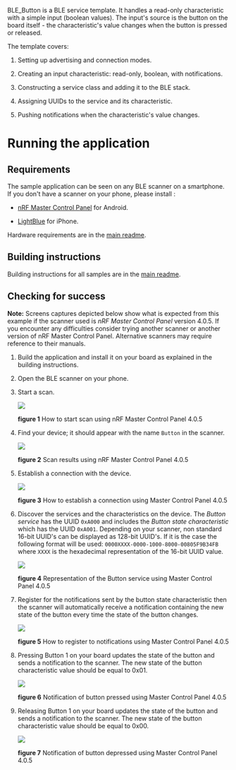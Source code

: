 BLE_Button is a BLE service template. It handles a read-only characteristic with a simple input (boolean values). The input's source is the button on the board itself - the characteristic's value changes when the button is pressed or released.

The template covers:

1. Setting up advertising and connection modes.

1. Creating an input characteristic: read-only, boolean, with notifications.

1. Constructing a service class and adding it to the BLE stack.

1. Assigning UUIDs to the service and its characteristic.

1. Pushing notifications when the characteristic's value changes.

# Running the application

## Requirements

The sample application can be seen on any BLE scanner on a smartphone. If you don't have a scanner on your phone, please install :

- [nRF Master Control Panel](https://play.google.com/store/apps/details?id=no.nordicsemi.android.mcp) for Android.

- [LightBlue](https://itunes.apple.com/gb/app/lightblue-bluetooth-low-energy/id557428110?mt=8) for iPhone.

Hardware requirements are in the [main readme](https://github.com/ARMmbed/mbed-os-example-ble/blob/master/README.md).

## Building instructions

Building instructions for all samples are in the [main readme](https://github.com/ARMmbed/mbed-os-example-ble/blob/master/README.md).

## Checking for success

**Note:** Screens captures depicted below show what is expected from this example if the scanner used is *nRF Master Control Panel* version 4.0.5. If you encounter any difficulties consider trying another scanner or another version of nRF Master Control Panel. Alternative scanners may require reference to their manuals.

1. Build the application and install it on your board as explained in the building instructions.
1. Open the BLE scanner on your phone.
1. Start a scan.

    ![](img/start_scan.png)

    **figure 1** How to start scan using nRF Master Control Panel 4.0.5

1. Find your device; it should appear with the name `Button` in the scanner.

    ![](img/scan_results.png)

    **figure 2** Scan results using nRF Master Control Panel 4.0.5

1. Establish a connection with the device.

    ![](img/connection.png)

    **figure 3**  How to establish a connection using Master Control Panel 4.0.5

1. Discover the services and the characteristics on the device. The *Button service* has the UUID `0xA000` and includes the *Button state characteristic* which has the UUID `0xA001`. Depending on your scanner, non standard 16-bit UUID's can be displayed as 128-bit UUID's. If it is the case the following format will be used: `0000XXXX-0000-1000-8000-00805F9B34FB` where `XXXX` is the hexadecimal representation of the 16-bit UUID value.

    ![](img/discovery.png)

    **figure 4** Representation of the Button service using Master Control Panel 4.0.5

1. Register for the notifications sent by the button state characteristic then the scanner will automatically receive a notification containing the new state of the button every time the state of the button changes.

    ![](img/register_to_notifications.png)

    **figure 5** How to register to notifications using Master Control Panel 4.0.5


1. Pressing Button 1 on your board updates the state of the button and sends a notification to the scanner. The new state of the button characteristic value should be equal to 0x01.

    ![](img/button_pressed.png)

    **figure 6** Notification of button pressed using Master Control Panel 4.0.5

1. Releasing Button 1 on your board updates the state of the button and sends a notification to the scanner. The new state of the button characteristic value should be equal to 0x00.

    ![](img/button_depressed.png)

    **figure 7** Notification of button depressed using Master Control Panel 4.0.5

